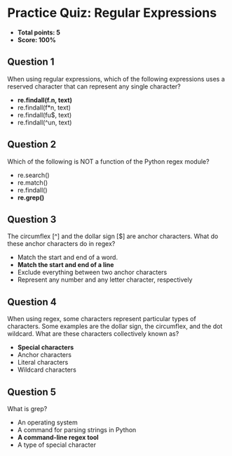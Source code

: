 # Practice Quiz: Regular Expressions
* **Total points: 5**
* **Score: 100%**

## Question 1

When using regular expressions, which of the following expressions uses a reserved character that can represent any single character?

* **re.findall(f.n, text)**
* re.findall(f*n, text)
* re.findall(fu$, text)
* re.findall(^un, text)

## Question 2

Which of the following is NOT a function of the Python regex module?

* re.search()
* re.match()
* re.findall()
* **re.grep()**

## Question 3

The circumflex [^] and the dollar sign [$] are anchor characters. What do these anchor characters do in regex?

* Match the start and end of a word.
* **Match the start and end of a line**
* Exclude everything between two anchor characters
* Represent any number and any letter character, respectively

## Question 4

When using regex, some characters represent particular types of characters. Some examples are the dollar sign, the circumflex, and the dot wildcard. What are these characters collectively known as?

* **Special characters**
* Anchor characters
* Literal characters
* Wildcard characters

## Question 5

What is grep?

* An operating system
* A command for parsing strings in Python
* **A command-line regex tool**
* A type of special character